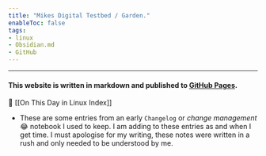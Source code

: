 ```yaml
---
title: "Mikes Digital Testbed / Garden."
enableToc: false
tags:
- linux
- Obsidian.md
- GitHub
---
```

***
#### This website is written in markdown and published to [GitHub Pages](https://github.com/mcdent).

📕 [[On This Day in Linux Index]] 
-  These are some entries from an early `Changelog` or *change management* 😂 notebook I used to keep. I am adding to these entries as and when I get time. I must apologise for my writing, these notes were written in a rush and only needed to be understood by me.

